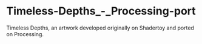 # Timeless-Depths_-_Processing-port
Timeless Depths, an artwork developed originally on Shadertoy and ported on Processing.
